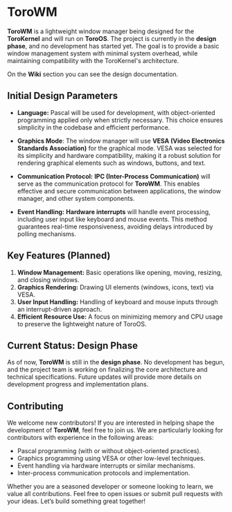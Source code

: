 # ToroWM

**ToroWM** is a lightweight window manager being designed for the **ToroKernel** and will run on **ToroOS**. The project is currently in the **design phase**, and no development has started yet. The goal is to provide a basic window management system with minimal system overhead, while maintaining compatibility with the ToroKernel's architecture.

On the **Wiki** section you can see the design documentation.

## Initial Design Parameters

* **Language:** Pascal will be used for development, with object-oriented programming applied only when strictly necessary. This choice ensures simplicity in the codebase and efficient performance.

* **Graphics Mode**: The window manager will use **VESA (Video Electronics Standards Association)** for the graphical mode. VESA was selected for its simplicity and hardware compatibility, making it a robust solution for rendering graphical elements such as windows, buttons, and text.

* **Communication Protocol:** **IPC (Inter-Process Communication)** will serve as the communication protocol for **ToroWM**. This enables effective and secure communication between applications, the window manager, and other system components.

* **Event Handling:** **Hardware interrupts** will handle event processing, including user input like keyboard and mouse events. This method guarantees real-time responsiveness, avoiding delays introduced by polling mechanisms.

## Key Features (Planned)

1. **Window Management:** Basic operations like opening, moving, resizing, and closing windows.
1. **Graphics Rendering:** Drawing UI elements (windows, icons, text) via VESA.
1. **User Input Handling:** Handling of keyboard and mouse inputs through an interrupt-driven approach.
1. **Efficient Resource Use:** A focus on minimizing memory and CPU usage to preserve the lightweight nature of ToroOS.

## Current Status: Design Phase

As of now, **ToroWM** is still in the **design phase**. No development has begun, and the project team is working on finalizing the core architecture and technical specifications. Future updates will provide more details on development progress and implementation plans.

## Contributing

We welcome new contributors! If you are interested in helping shape the development of **ToroWM**, feel free to join us. We are particularly looking for contributors with experience in the following areas:

* Pascal programming (with or without object-oriented practices).
* Graphics programming using VESA or other low-level techniques.
* Event handling via hardware interrupts or similar mechanisms.
* Inter-process communication protocols and implementation.

Whether you are a seasoned developer or someone looking to learn, we value all contributions. Feel free to open issues or submit pull requests with your ideas. Let’s build something great together!
